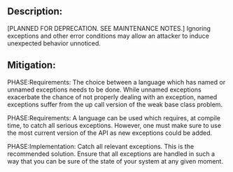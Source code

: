## Description:

[PLANNED FOR DEPRECATION. SEE MAINTENANCE NOTES.] Ignoring exceptions and other error conditions may allow an attacker to induce unexpected behavior unnoticed.



## Mitigation:


PHASE:Requirements:
The choice between a language which has named or unnamed exceptions needs to be done. While unnamed exceptions exacerbate the chance of not properly dealing with an exception, named exceptions suffer from the up call version of the weak base class problem.

PHASE:Requirements:
A language can be used which requires, at compile time, to catch all serious exceptions. However, one must make sure to use the most current version of the API as new exceptions could be added.

PHASE:Implementation:
Catch all relevant exceptions. This is the recommended solution. Ensure that all exceptions are handled in such a way that you can be sure of the state of your system at any given moment.

